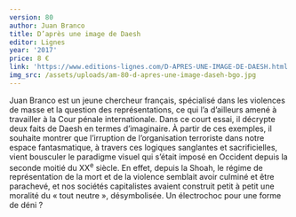 ```yaml
---
version: 80
author: Juan Branco
title: D’après une image de Daesh
editor: Lignes
year: '2017'
price: 8 €
link: 'https://www.editions-lignes.com/D-APRES-UNE-IMAGE-DE-DAESH.html'
img_src: /assets/uploads/am-80-d-apres-une-image-daseh-bgo.jpg
---
```

Juan Branco est un jeune chercheur français, spécialisé dans les violences de masse et la question des représentations, ce qui l’a d’ailleurs amené à travailler à la Cour pénale internationale. Dans ce court essai, il décrypte deux faits de Daesh en termes d’imaginaire. À partir de ces exemples, il souhaite montrer que l’irruption de l’organisation terroriste dans notre espace fantasmatique, à travers ces logiques sanglantes et sacrificielles, vient bousculer le paradigme visuel qui s’était imposé en Occident depuis la seconde moitié du XX<sup>e</sup> siècle. En effet, depuis la Shoah, le régime de représentation de la mort et de la violence semblait avoir culminé et être parachevé, et nos sociétés capitalistes avaient construit petit à petit une moralité du « tout neutre », désymbolisée. Un électrochoc pour une forme de déni ?

